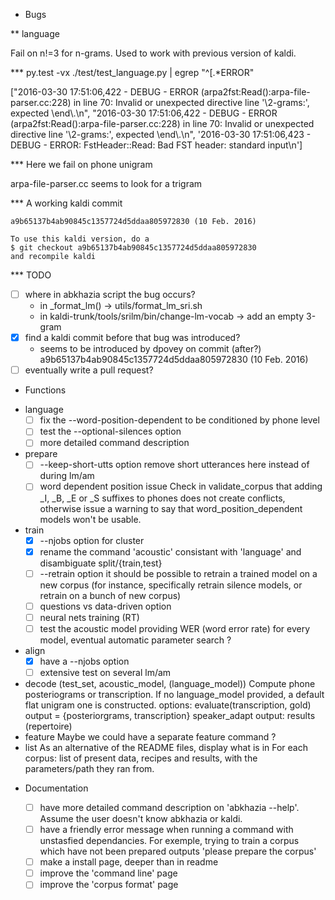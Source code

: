 <!-- -*-org-*- this comment force org-mode in emacs -->

* Bugs

** language

Fail on n!=3 for n-grams. Used to work with previous version of kaldi.

*** py.test -vx ./test/test_language.py | egrep "^\[.*ERROR"

["2016-03-30 17:51:06,422 - DEBUG - ERROR
(arpa2fst:Read():arpa-file-parser.cc:228) in line 70: Invalid or
unexpected directive line '\\2-grams:', expected \\end\\.\n",
"2016-03-30 17:51:06,422 - DEBUG - ERROR
(arpa2fst:Read():arpa-file-parser.cc:228) in line 70: Invalid or
unexpected directive line '\\2-grams:', expected \\end\\.\n",
'2016-03-30 17:51:06,423 - DEBUG - ERROR: FstHeader::Read: Bad FST
header: standard input\n']

*** Here we fail on phone unigram

arpa-file-parser.cc seems to look for a trigram

*** A working kaldi commit

    a9b65137b4ab90845c1357724d5ddaa805972830 (10 Feb. 2016)

    To use this kaldi version, do a
    $ git checkout a9b65137b4ab90845c1357724d5ddaa805972830
    and recompile kaldi

*** TODO

  - [ ] where in abkhazia script the bug occurs?
    - in _format_lm() -> utils/format_lm_sri.sh
    - in kaldi-trunk/tools/srilm/bin/change-lm-vocab -> add an empty 3-gram
  - [X] find a kaldi commit before that bug was introduced?
    - seems to be introduced by dpovey on commit (after?)
      a9b65137b4ab90845c1357724d5ddaa805972830 (10 Feb. 2016)
  - [ ] eventually write a pull request?

* Functions

 - language
   - [ ] fix the --word-position-dependent to be conditioned by phone level
   - [ ] test the --optional-silences option
   - [ ] more detailed command description
 - prepare
   - [ ] --keep-short-utts option
     remove short utterances here instead of during lm/am
   - [ ] word dependent position issue
     Check in validate_corpus that adding _I, _B, _E or _S suffixes to
     phones does not create conflicts, otherwise issue a warning to say
     that word_position_dependent models won't be usable.
 - train
   - [X] --njobs option for cluster
   - [X] rename the command 'acoustic'
     consistant with 'language' and disambiguate split/{train,test}
   - [ ] --retrain option
     it should be possible to retrain a trained model on a new corpus
     (for instance, specifically retrain silence models, or retrain on a
     bunch of new corpus)
   - [ ] questions vs data-driven option
   - [ ] neural nets training (RT)
   - [ ] test the acoustic model
     providing WER (word error rate) for every model, eventual
     automatic parameter search ?
 - align
   - [X] have a --njobs option
   - [ ] extensive test on several lm/am
 - decode
   (test_set, acoustic_model, (language_model))
   Compute phone posteriograms or transcription. If no language_model
   provided, a default flat unigram one is constructed.  options:
   evaluate(transcription, gold) output = {posteriorgrams,
   transcription} speaker_adapt output: results (repertoire)
 - feature
   Maybe we could have a separate feature command ?
 - list
   As an alternative of the README files, display what is in
   <data-directory> For each corpus: list of present data, recipes and
   results, with the parameters/path they ran from.

* Documentation

  - [ ] have more detailed command description on 'abkhazia <command>
    --help'. Assume the user doesn't know abkhazia or kaldi.
  - [ ] have a friendly error message when running a command with
    unstasfied dependancies. For exemple, trying to train a corpus
    which have not been prepared outputs 'please prepare the corpus'
  - [ ] make a install page, deeper than in readme
  - [ ] improve the 'command line' page
  - [ ] improve the 'corpus format' page
